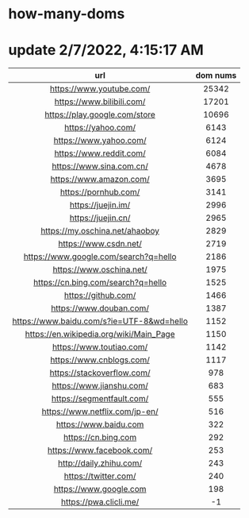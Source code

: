 # how-many-doms

# update 2/7/2022, 4:15:17 AM

url | dom nums
:-: | :-:
https://www.youtube.com/ | 25342
https://www.bilibili.com/ | 17201
https://play.google.com/store | 10696
https://yahoo.com/ | 6143
https://www.yahoo.com/ | 6124
https://www.reddit.com/ | 6084
https://www.sina.com.cn/ | 4678
https://www.amazon.com/ | 3695
https://pornhub.com/ | 3141
https://juejin.im/ | 2996
https://juejin.cn/ | 2965
https://my.oschina.net/ahaoboy | 2829
https://www.csdn.net/ | 2719
https://www.google.com/search?q=hello | 2186
https://www.oschina.net/ | 1975
https://cn.bing.com/search?q=hello | 1525
https://github.com/ | 1466
https://www.douban.com/ | 1387
https://www.baidu.com/s?ie=UTF-8&wd=hello | 1152
https://en.wikipedia.org/wiki/Main_Page | 1150
https://www.toutiao.com/ | 1142
https://www.cnblogs.com/ | 1117
https://stackoverflow.com/ | 978
https://www.jianshu.com/ | 683
https://segmentfault.com/ | 555
https://www.netflix.com/jp-en/ | 516
https://www.baidu.com | 322
https://cn.bing.com | 292
https://www.facebook.com/ | 253
http://daily.zhihu.com/ | 243
https://twitter.com/ | 240
https://www.google.com | 198
https://pwa.clicli.me/ | -1
